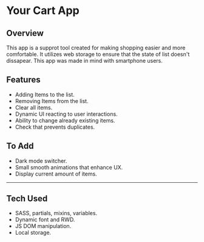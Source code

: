 # **Your Cart App**

## **Overview**

This app is a supprot tool created for making shopping easier and more comfortable. It utilizes web storage to ensure that the state of list doesn't dissapear. This app was made in mind with smartphone users.

## **Features**

-   Adding Items to the list.
-   Removing Items from the list.
-   Clear all items.
-   Dynamic UI reacting to user interactions.
-   Ability to change already existing items.
-   Check that prevents duplicates.

## **To Add**

-   Dark mode switcher.
-   Small smooth animations that enhance UX.
-   Display current amount of items.

---

## **Tech Used**

-   SASS, partials, mixins, variables.
-   Dynamic font and RWD.
-   JS DOM manipulation.
-   Local storage.
